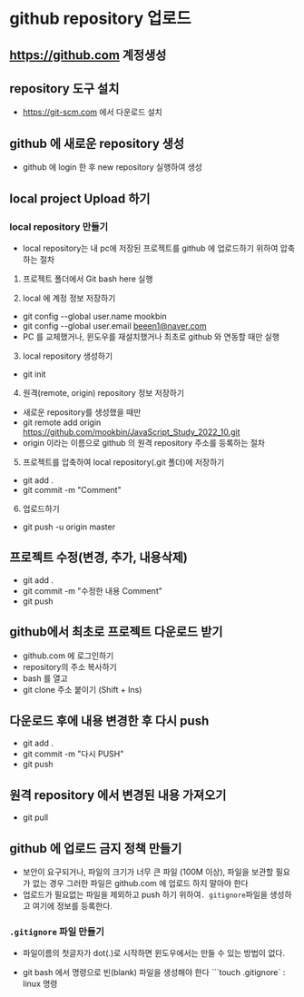 # github repository 업로드

## https://github.com 계정생성

## repository 도구 설치

- https://git-scm.com 에서 다운로드 설치

## github 에 새로운 repository 생성

- github 에 login 한 후 new repository 실행하여 생성

## local project Upload 하기

### local repository 만들기

- local repository는 내 pc에 저장된 프로젝트를 github 에 업로드하기 위하여 압축하는 절차

1. 프로젝트 폴더에서 Git bash here 실행

2. local 에 계정 정보 저장하기

- git config --global user.name mookbin
- git config --global user.email beeen1@naver.com
- PC 를 교체했거나, 윈도우를 재설치했거나 최초로 github 와 연동할 때만 실행

3. local repository 생성하기

- git init

4. 원격(remote, origin) repository 정보 저장하기

- 새로운 repository를 생성했을 때만
- git remote add origin https://github.com/mookbin/JavaScript_Study_2022_10.git
- origin 이라는 이름으로 github 의 원격 repository 주소를 등록하는 절차

5. 프로젝트를 압축하여 local repository(.git 폴더)에 저장하기

- git add .
- git commit -m "Comment"

6. 업로드하기

- git push -u origin master

## 프로젝트 수정(변경, 추가, 내용삭제)

- git add .
- git commit -m "수정한 내용 Comment"
- git push

## github에서 최초로 프로젝트 다운로드 받기

- github.com 에 로그인하기
- repository의 주소 복사하기
- bash 를 열고
- git clone 주소 붙이기 (Shift + Ins)

## 다운로드 후에 내용 변경한 후 다시 push

- git add .
- git commit -m "다시 PUSH"
- git push

## 원격 repository 에서 변경된 내용 가져오기

- git pull

## github 에 업로드 금지 정책 만들기

- 보안이 요구되거나, 파일의 크기가 너무 큰 파일 (100M 이상),
  파일을 보관할 필요가 없는 경우 그러한 파일은 github.com 에
  업로드 하지 말아야 한다
- 업로드가 필요없는 파일을 제외하고 push 하기 위하여`. gitignore`파일을 생성하고 여기에 정보를 등록한다.

### `.gitignore` 파일 만들기

- 파일이름의 첫글자가 dot(.)로 시작하면 윈도우에서는 만들 수 있는 방법이 없다.

* git bash 에서 명령으로 빈(blank) 파일을 생성해야 한다
  ```touch .gitignore` : linux 명령
